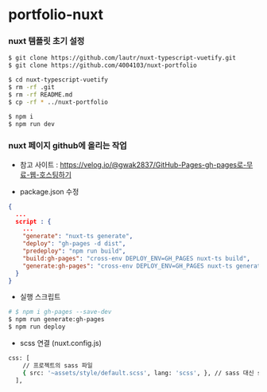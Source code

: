 # portfolio-nuxt

### nuxt 템플릿 초기 설정

```bash
$ git clone https://github.com/lautr/nuxt-typescript-vuetify.git
$ git clone https://github.com/4004103/nuxt-portfolio

$ cd nuxt-typescript-vuetify
$ rm -rf .git
$ rm -rf README.md
$ cp -rf * ../nuxt-portfolio

$ npm i
$ npm run dev
```

### nuxt 페이지 github에 올리는 작업

- 참고 사이트 : https://velog.io/@gwak2837/GitHub-Pages-gh-pages로-무료-웹-호스팅하기

- package.json 수정

```json
{
  ...
  script : {
    ...
    "generate": "nuxt-ts generate",
    "deploy": "gh-pages -d dist",
    "predeploy": "npm run build",
    "build:gh-pages": "cross-env DEPLOY_ENV=GH_PAGES nuxt-ts build",
    "generate:gh-pages": "cross-env DEPLOY_ENV=GH_PAGES nuxt-ts generate"
  }
}
```

- 실행 스크립트

```bash
# $ npm i gh-pages --save-dev
$ npm run generate:gh-pages
$ npm run deploy
```

- scss 연결 (nuxt.config.js)

```bash
css: [
    // 프로젝트의 sass 파일
    { src: '~assets/style/default.scss', lang: 'scss', }, // sass 대신 scss
  ],
```
